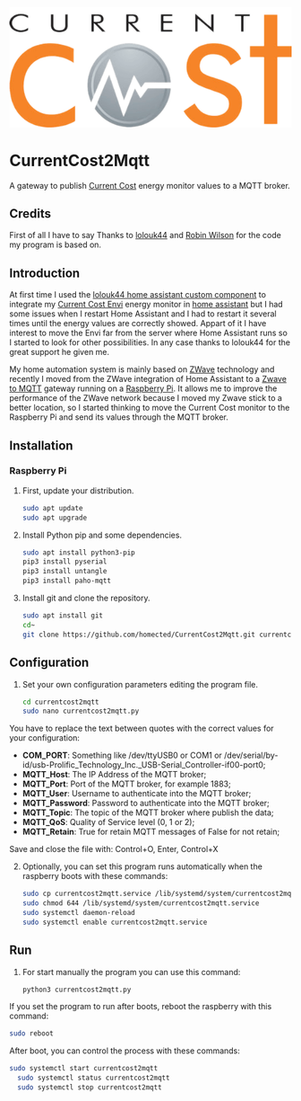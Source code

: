 ![currentcost logo](logo.png)
# CurrentCost2Mqtt
A gateway to publish [Current Cost](http://www.currentcost.com) energy monitor values to a MQTT broker.

## Credits
First of all I have to say Thanks to [lolouk44](https://github.com/lolouk44) and [Robin Wilson](http://blog.rtwilson.com/how-to-log-electricity-usage-from-a-currentcost-envir-part-1/) for the code my program is based on.

## Introduction
At first time I used the [lolouk44 home assistant custom component](https://github.com/lolouk44/CurrentCost_HA_CC) to integrate my [Current Cost Envi](http://www.currentcost.com/product-envi.html) energy monitor in [home assistant](https://www.home-assistant.io/) but I had some issues when I restart Home Assistant and I had to restart it several times until the energy values are correctly showed. Appart of it I have interest to move the Envi far from the server where Home Assistant runs so I started to look for other possibilities. In any case thanks to lolouk44 for the great support he given me.

My home automation system is mainly based on [ZWave](https://z-wavealliance.org/) technology and recently I moved from the ZWave integration of Home Assistant to a [Zwave to MQTT](https://github.com/OpenZWave/Zwave2Mqtt) gateway running on a [Raspberry Pi](https://www.raspberrypi.org/). It allows me to improve the performance of the ZWave network because I moved my Zwave stick to a better location, so I started thinking to move the Current Cost monitor to the Raspberry Pi and send its values through the MQTT broker.

## Installation

### Raspberry Pi

1. First, update your distribution.

   ```sh
   sudo apt update
   sudo apt upgrade
   ```
   
2. Install Python pip and some dependencies.

   ```sh
   sudo apt install python3-pip
   pip3 install pyserial
   pip3 install untangle
   pip3 install paho-mqtt
   ```
 
3. Install git and clone the repository.

   ```sh
   sudo apt install git
   cd~
   git clone https://github.com/homected/CurrentCost2Mqtt.git currentcost2mqtt
   ```

## Configuration

1. Set your own configuration parameters editing the program file.

   ```sh
   cd currentcost2mqtt
   sudo nano currentcost2mqtt.py
   ```

  You have to replace the text between quotes with the correct values for your configuration:
  
  - **COM_PORT**: Something like /dev/ttyUSB0 or COM1 or /dev/serial/by-id/usb-Prolific_Technology_Inc._USB-Serial_Controller-if00-port0;
  - **MQTT_Host**: The IP Address of the MQTT broker;
  - **MQTT_Port**: Port of the MQTT broker, for example 1883;
  - **MQTT_User**: Username to authenticate into the MQTT broker;
  - **MQTT_Password**: Password to authenticate into the MQTT broker;
  - **MQTT_Topic**: The topic of the MQTT broker where publish the data;
  - **MQTT_QoS**: Quality of Service level (0, 1 or 2);
  - **MQTT_Retain**: True for retain MQTT messages of False for not retain;

  Save and close the file with: Control+O, Enter, Control+X
  
  
2. Optionally, you can set this program runs automatically when the raspberry boots with these commands:

   ```sh
   sudo cp currentcost2mqtt.service /lib/systemd/system/currentcost2mqtt.service
   sudo chmod 644 /lib/systemd/system/currentcost2mqtt.service
   sudo systemctl daemon-reload
   sudo systemctl enable currentcost2mqtt.service
   ```

## Run

1. For start manually the program you can use this command:

   ```sh
   python3 currentcost2mqtt.py
   ```

If you set the program to run after boots, reboot the raspberry with this command:

   ```sh
   sudo reboot
   ```
   
After boot, you can control the process with these commands:

   ```sh
   sudo systemctl start currentcost2mqtt
	 sudo systemctl status currentcost2mqtt
	 sudo systemctl stop currentcost2mqtt
   ```
